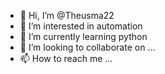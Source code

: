 - 👋 Hi, I’m @Theusma22
- 👀 I’m interested in automation
- 🌱 I’m currently learning python
- 💞️ I’m looking to collaborate on ...
- 📫 How to reach me ...

<!---
Theusma22/Theusma22 is a ✨ special ✨ repository because its `README.md` (this file) appears on your GitHub profile.
You can click the Preview link to take a look at your changes.
--->
